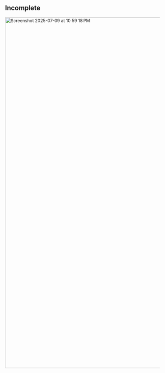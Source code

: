 ## Incomplete

<img width="1142" alt="Screenshot 2025-07-09 at 10 59 18 PM" src="https://github.com/user-attachments/assets/5c90e05e-8cd8-4a85-9dd4-8f30975ca936" />
